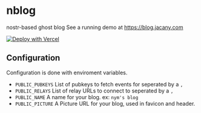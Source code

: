 # nblog

nostr-based ghost blog
See a running demo at https://blog.jacany.com

[![Deploy with Vercel](https://vercel.com/button)](https://vercel.com/new/clone?repository-url=https%3A%2F%2Fgithub.com%2Fjacany%2Fnblog&env=PUBLIC_PUBKEYS,PUBLIC_RELAYS,PUBLIC_NAME,PUBLIC_PICTURE&envDescription=nblog%20configuration&envLink=https%3A%2F%2Fgithub.com%2Fjacany%2Fnblog%23configuration&project-name=nblog&repository-name=my-nblog)

## Configuration

Configuration is done with enviroment variables.

-   `PUBLIC_PUBKEYS` List of pubkeys to fetch events for seperated by a `,`
-   `PUBLIC_RELAYS` List of relay URLs to connect to seperated by a `,`
-   `PUBLIC_NAME` A name for your blog. ex: `nym's blog`
-   `PUBLIC_PICTURE` A Picture URL for your blog, used in favicon and header.
